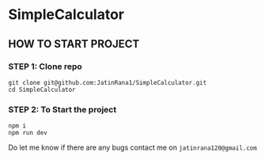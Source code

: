 # SimpleCalculator
## HOW TO START PROJECT
### STEP 1: Clone repo 
```
git clone git@github.com:JatinRana1/SimpleCalculator.git
cd SimpleCalculator
```

### STEP 2: To Start the project
``` 
npm i
npm run dev
```

Do let me know if there are any bugs 
contact me on ```jatinrana120@gmail.com```
